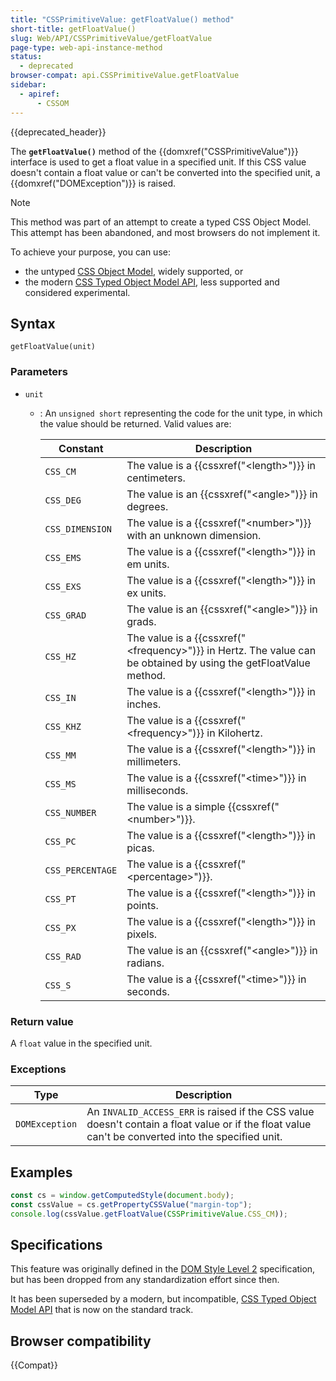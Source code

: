 ```yaml
---
title: "CSSPrimitiveValue: getFloatValue() method"
short-title: getFloatValue()
slug: Web/API/CSSPrimitiveValue/getFloatValue
page-type: web-api-instance-method
status:
  - deprecated
browser-compat: api.CSSPrimitiveValue.getFloatValue
sidebar:
  - apiref:
      - CSSOM
---
```


{{deprecated_header}}

The **`getFloatValue()`** method of the
{{domxref("CSSPrimitiveValue")}} interface is used to get a float value in a specified
unit. If this CSS value doesn't contain a float value or can't be converted into the
specified unit, a {{domxref("DOMException")}} is raised.

> [!NOTE]
> This method was part of an attempt to create a typed CSS Object Model. This attempt has been abandoned, and most browsers do
> not implement it.
>
> To achieve your purpose, you can use:
>
> - the untyped [CSS Object Model](/en-US/docs/Web/API/CSS_Object_Model), widely supported, or
> - the modern [CSS Typed Object Model API](/en-US/docs/Web/API/CSS_Typed_OM_API), less supported and considered experimental.

## Syntax

```js-nolint
getFloatValue(unit)
```

### Parameters

- `unit`
  - : An `unsigned short` representing the code for the unit type, in which the
    value should be returned. Valid values are:

    | Constant         | Description                                                                                                            |
    | ---------------- | ---------------------------------------------------------------------------------------------------------------------- |
    | `CSS_CM`         | The value is a {{cssxref("&lt;length&gt;")}} in centimeters.                                                           |
    | `CSS_DEG`        | The value is an {{cssxref("&lt;angle&gt;")}} in degrees.                                                               |
    | `CSS_DIMENSION`  | The value is a {{cssxref("&lt;number&gt;")}} with an unknown dimension.                                                |
    | `CSS_EMS`        | The value is a {{cssxref("&lt;length&gt;")}} in em units.                                                              |
    | `CSS_EXS`        | The value is a {{cssxref("&lt;length&gt;")}} in ex units.                                                              |
    | `CSS_GRAD`       | The value is an {{cssxref("&lt;angle&gt;")}} in grads.                                                                 |
    | `CSS_HZ`         | The value is a {{cssxref("&lt;frequency&gt;")}} in Hertz. The value can be obtained by using the getFloatValue method. |
    | `CSS_IN`         | The value is a {{cssxref("&lt;length&gt;")}} in inches.                                                                |
    | `CSS_KHZ`        | The value is a {{cssxref("&lt;frequency&gt;")}} in Kilohertz.                                                          |
    | `CSS_MM`         | The value is a {{cssxref("&lt;length&gt;")}} in millimeters.                                                           |
    | `CSS_MS`         | The value is a {{cssxref("&lt;time&gt;")}} in milliseconds.                                                            |
    | `CSS_NUMBER`     | The value is a simple {{cssxref("&lt;number&gt;")}}.                                                                   |
    | `CSS_PC`         | The value is a {{cssxref("&lt;length&gt;")}} in picas.                                                                 |
    | `CSS_PERCENTAGE` | The value is a {{cssxref("&lt;percentage&gt;")}}.                                                                      |
    | `CSS_PT`         | The value is a {{cssxref("&lt;length&gt;")}} in points.                                                                |
    | `CSS_PX`         | The value is a {{cssxref("&lt;length&gt;")}} in pixels.                                                                |
    | `CSS_RAD`        | The value is an {{cssxref("&lt;angle&gt;")}} in radians.                                                               |
    | `CSS_S`          | The value is a {{cssxref("&lt;time&gt;")}} in seconds.                                                                 |

### Return value

A `float` value in the specified unit.

### Exceptions

<table class="no-markdown">
  <thead>
    <tr>
      <th scope="col"><strong>Type</strong></th>
      <th scope="col"><strong>Description</strong></th>
    </tr>
  </thead>
  <tbody>
    <tr>
      <td><code>DOMException</code></td>
      <td>
        An <code>INVALID_ACCESS_ERR</code> is raised if the CSS value doesn't
        contain a float value or if the float value can't be converted into the
        specified unit.
      </td>
    </tr>
  </tbody>
</table>

## Examples

```js
const cs = window.getComputedStyle(document.body);
const cssValue = cs.getPropertyCSSValue("margin-top");
console.log(cssValue.getFloatValue(CSSPrimitiveValue.CSS_CM));
```

## Specifications

This feature was originally defined in the [DOM Style Level 2](https://www.w3.org/TR/DOM-Level-2-Style/) specification, but has been dropped from any
standardization effort since then.

It has been superseded by a modern, but incompatible, [CSS Typed Object Model API](/en-US/docs/Web/API/CSS_Typed_OM_API) that is now on the standard track.

## Browser compatibility

{{Compat}}
